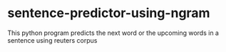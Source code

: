 # sentence-predictor-using-ngram
This python program predicts the next word  or the upcoming words in a sentence using reuters corpus
